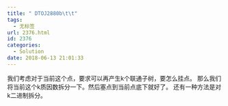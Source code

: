 ```yaml
---
title: " DTOJ2880b\t\t"
tags:
  - 无标签
url: 2376.html
id: 2376
categories:
  - Solution
date: 2018-06-13 21:01:33
---
```


我们考虑对于当前这个点，要求可以再产生k个联通子树，要怎么挂点。 那么我们将当前这个k质因数拆分一下。然后塞点到当前点底下就好了。 还有一种方法是对k二进制拆分。